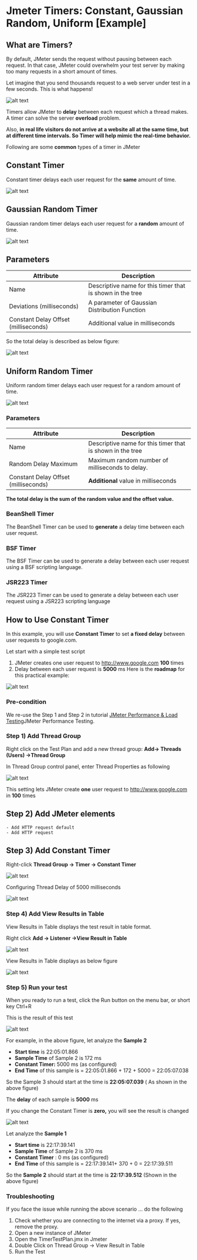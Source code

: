 # Jmeter Timers: Constant, Gaussian Random, Uniform [Example]

## What are Timers?

By default, JMeter sends the request without pausing between each request. In that case, JMeter could overwhelm your test server by making too many requests in a short amount of times.

Let imagine that you send thousands request to a web server under test in a few seconds. This is what happens!

![alt text](TimersImages/image.png)

Timers allow JMeter to **delay** between each request which a thread makes. A timer can solve the server **overload** problem.

Also, **in real life visitors do not arrive at a website all at the same time, but at different time intervals. So Timer will help mimic the real-time behavior.**

Following are some **common** types of a timer in JMeter

## Constant Timer

Constant timer delays each user request for the **same** amount of time.

![alt text](TimersImages/image2.png)

## Gaussian Random Timer

Gaussian random timer delays each user request for a **random** amount of time.

![alt text](TimersImages/image3.png)

## Parameters
| Attribute                      | Description                                           |
|--------------------------------|-------------------------------------------------------|
| Name                           | Descriptive name for this timer that is shown in the tree |
| Deviations (milliseconds)      | A parameter of Gaussian Distribution Function         |
| Constant Delay Offset (milliseconds) | Additional value in milliseconds                    |

So the total delay is described as below figure:

![alt text](TimersImages/image4.png)

## Uniform Random Timer

Uniform random timer delays each user request for a random amount of time.

![alt text](TimersImages/image5.png)

### Parameters
| Attribute                      | Description                                           |
|--------------------------------|-------------------------------------------------------|
| Name                           | Descriptive name for this timer that is shown in the tree |
| Random Delay Maximum           | Maximum random number of milliseconds to delay.       |
| Constant Delay Offset (milliseconds) | **Additional** value in milliseconds                    |

**The total delay is the sum of the random value and the offset value.**

### BeanShell Timer
The BeanShell Timer can be used to **generate** a delay time between each user request.

### BSF Timer
The BSF Timer can be used to generate a delay between each user request using a BSF scripting language.

### JSR223 Timer
The JSR223 Timer can be used to generate a delay between each user request using a JSR223 scripting language

## How to Use Constant Timer
In this example, you will use **Constant Timer** to set **a fixed delay** between user requests to google.com.

Let start with a simple test script

1. JMeter creates one user request to http://www.google.com **100** times
2. Delay between each user request is **5000** ms
Here is the **roadmap** for this practical example:

![alt text](TimersImages/image6.png)

### Pre-condition
We re-use the Step 1 and Step 2 in tutorial [JMeter Performance & Load Testing](JMeter%20Performance%20%26%20Load%20Testing.md)JMeter Performance Testing.

### Step 1) Add Thread Group
Right click on the Test Plan and add a new thread group: **Add-> Threads (Users) ->Thread Group**

In Thread Group control panel, enter Thread Properties as following

![alt text](TimersImages/image7.png)

This setting lets JMeter create **one** user request to http://www.google.com in **100** times

## Step 2) Add JMeter elements
    - Add HTTP request default
    - Add HTTP request

## Step 3) Add Constant Timer
Right-click **Thread Group -> Timer -> Constant Timer**

![alt text](TimersImages/image8.png)

Configuring Thread Delay of 5000 milliseconds

![alt text](TimersImages/image9.png)

### Step 4) Add View Results in Table
View Results in Table displays the test result in table format.

Right click **Add -> Listener ->View Result in Table**

![alt text](TimersImages/image10.png)

View Results in Table displays as below figure

![alt text](TimersImages/image11.png)

### Step 5) Run your test
When you ready to run a test, click the Run button on the menu bar, or short key Ctrl+R

This is the result of this test

![alt text](TimersImages/image12.png)

For example, in the above figure, let analyze the **Sample 2**

- **Start time** is 22:05:01.866
- **Sample Time** of Sample 2 is 172 ms
- **Constant Timer:** 5000 ms (as configured)
- **End Time** of this sample is = 22:05:01.866 + 172 + 5000 = 22:05:07.038

So the Sample 3 should start at the time is **22:05:07.039** ( As shown in the above figure)

The **delay** of each sample is **5000** ms

If you change the Constant Timer is **zero,** you will see the result is changed

![alt text](TimersImages/image13.png)

Let analyze the **Sample 1**

- **Start time** is 22:17:39.141
- **Sample Time** of Sample 2 is 370 ms
- **Constant Timer** : 0 ms (as configured)
- **End Time** of this sample is = 22:17:39.141+ 370 + 0 = 22:17:39.511

So the **Sample 2** should start at the time is **22:17:39.512** (Shown in the above figure)

### Troubleshooting
If you face the issue while running the above scenario … do the following

1. Check whether you are connecting to the internet via a proxy. If yes, remove the proxy.
2. Open a new instance of JMeter
3. Open the TimerTestPlan.jmx in Jmeter
4. Double Click on Thread Group -> View Result in Table
5. Run the Test